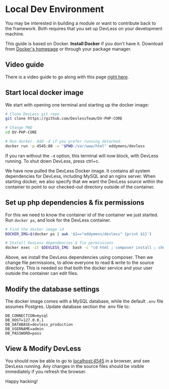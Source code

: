 # Local Dev Environment

You may be interested in building a module or want to contribute back to the framework.  Both requires that you set up DevLess on your development machine.  

This guide is based on Docker. **Install Docker** if you don't have it. Download from [Docker's homepage](https://www.docker.com/community-edition#/download) or through your package manager. 

## Video guide

There is a video guide to go along with this page [right here](
https://www.youtube.com/watch?v=EXMUQkSBzBw). 

## Start local docker image

We start with opening one terminal and starting up the docker image:

```bash
# Clone DevLess git repo
git clone https://github.com/DevlessTeam/DV-PHP-CORE

# Change PWD
cd DV-PHP-CORE

# Run docker. Add -d if you prefer running detached. 
docker run -p 4545:80 -v "$PWD:/var/www/html" eddymens/devless
```
If you ran without the `-d` option, this terminal will now block, with DevLess running. To shut down DevLess, press ctrl+c. 

We have now pulled the DevLess Docker image. It contains all system dependencies for DevLess, including MySQL and an nginx server. When starting docker, we also specify that we want the DevLess source within the container to point to our checked-out directory outside of the container. 

## Set up php dependencies & fix permissions

For this we need to know the container id of the container we just started. Run `docker ps`, and look for the DevLess container.

```bash
# Find the docker image id
DOCKER_IMG=$(docker ps | awk '$2=="eddymens/devless" {print $1}')

# Install DevLess dependencies & fix permissions
docker exec -it $DEVLESS_IMG  bash -c "cd html ; composer install ; chmod -R a+rw ."
```

Above, we install the DevLess dependencies using composer. Then we change file permissions, to allow everyone to read & write to the source directory. This is needed so that both the docker service and your user outside the container can edit files. 

## Modify the database settings

The docker image comes with a MySQL database, while the default `.env` file assumes Postgres. Update database section the .env file to:

```
DB_CONNECTION=mysql
DB_HOST=127.0.0.1
DB_DATABASE=devless_production
DB_USERNAME=admin
DB_PASSWORD=pass
```

## View & Modify DevLess

You should now be able to go to [localhost:4545](http://localhost:4545) in a browser, and see DevLess running. Any changes in the source files should be visible immediately if you refresh the browser.

Happy hacking!


